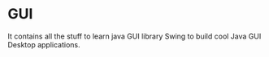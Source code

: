 # GUI
It contains all the stuff to learn java GUI library Swing to build cool Java GUI Desktop applications.
